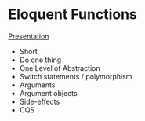 # Eloquent Functions

[Presentation](https://docs.google.com/presentation/d/139E2O0SShJ8tSKGiLPxlda2QHMpPYG8jEN_abciGONA/edit#slide=id.g1d0b0611da_0_55)

* Short 
* Do one thing
* One Level of Abstraction
* Switch statements / polymorphism
* Arguments
* Argument objects
* Side-effects
* CQS
